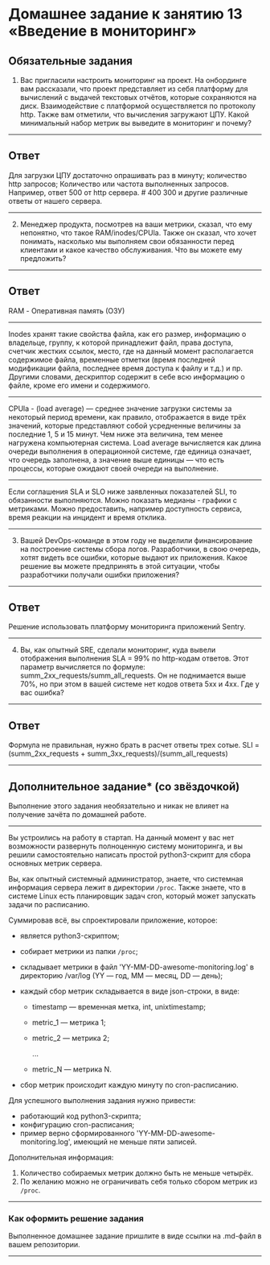 # Домашнее задание к занятию 13 «Введение в мониторинг»

## Обязательные задания

1. Вас пригласили настроить мониторинг на проект. На онбординге вам рассказали, что проект представляет из себя платформу для вычислений с выдачей текстовых отчётов, которые сохраняются на диск.
   Взаимодействие с платформой осуществляется по протоколу http. Также вам отметили, что вычисления загружают ЦПУ. Какой минимальный набор метрик вы выведите в мониторинг и почему?

---

## Ответ

Для загрузки ЦПУ достаточно опрашивать раз в минуту; количество http запросов; Количество или частота выполненных запросов.
Например, ответ 500 от http сервера. # 400 300 и другие различные ответы от нашего сервера.

---

2. Менеджер продукта, посмотрев на ваши метрики, сказал, что ему непонятно, что такое RAM/inodes/CPUla. Также он сказал, что хочет понимать, насколько мы выполняем свои обязанности перед клиентами и какое качество обслуживания. Что вы можете ему предложить?

---

## Ответ

RAM - Оперативная память (ОЗУ)

---

Inodes хранят такие свойства файла, как его размер, информацию о владельце, группу, к которой принадлежит файл, права доступа, счетчик жестких ссылок, место, где на данный момент располагается содержимое файла, временные отметки (время последней модификации файла, последнее время доступа к файлу и т.д.) и пр. Другими словами, дескриптор содержит в себе всю информацию о файле, кроме его имени и содержимого.

---

CPUla - (load average) — среднее значение загрузки системы за некоторый период времени, как правило, отображается в виде трёх значений, которые представляют собой усредненные величины за последние 1, 5 и 15 минут. Чем ниже эта величина, тем менее нагружена компьютерная система. Load average вычисляется как длина очереди выполнения в операционной системе, где единица означает, что очередь заполнена, а значение выше единицы — что есть процессы, которые ожидают своей очереди на выполнение.

---

Если соглашения SLA и SLO ниже заявленных показателей SLI, то обязанности выполняются.
Можно показать медианы - графики с метриками. Можно предоставить, например доступность сервиса, время реакции на инцидент и время отклика.

---

3. Вашей DevOps-команде в этом году не выделили финансирование на построение системы сбора логов. Разработчики, в свою очередь, хотят видеть все ошибки, которые выдают их приложения. Какое решение вы можете предпринять в этой ситуации, чтобы разработчики получали ошибки приложения?

---

## Ответ

Решение использовать платформу мониторинга приложений Sentry.

---

4. Вы, как опытный SRE, сделали мониторинг, куда вывели отображения выполнения SLA = 99% по http-кодам ответов.
   Этот параметр вычисляется по формуле: summ_2xx_requests/summ_all_requests. Он не поднимается выше 70%, но при этом в вашей системе нет кодов ответа 5xx и 4xx. Где у вас ошибка?

---

## Ответ

Формула не правильная, нужно брать в расчет ответы трех сотые. SLI = (summ_2xx_requests + summ_3xx_requests)/(summ_all_requests)

---

## Дополнительное задание\* (со звёздочкой)

Выполнение этого задания необязательно и никак не влияет на получение зачёта по домашней работе.

---

Вы устроились на работу в стартап. На данный момент у вас нет возможности развернуть полноценную систему
мониторинга, и вы решили самостоятельно написать простой python3-скрипт для сбора основных метрик сервера.

Вы, как опытный системный администратор, знаете, что системная информация сервера лежит в директории `/proc`. Также знаете, что в системе Linux есть планировщик задач cron, который может запускать задачи по расписанию.

Суммировав всё, вы спроектировали приложение, которое:

- является python3-скриптом;
- собирает метрики из папки `/proc`;
- складывает метрики в файл 'YY-MM-DD-awesome-monitoring.log' в директорию /var/log
  (YY — год, MM — месяц, DD — день);
- каждый сбор метрик складывается в виде json-строки, в виде:

  - timestamp — временная метка, int, unixtimestamp;
  - metric_1 — метрика 1;
  - metric_2 — метрика 2;

    ...

  - metric_N — метрика N.

- сбор метрик происходит каждую минуту по cron-расписанию.

Для успешного выполнения задания нужно привести:

- работающий код python3-скрипта;
- конфигурацию cron-расписания;
- пример верно сформированного 'YY-MM-DD-awesome-monitoring.log', имеющий не меньше пяти записей.

Дополнительная информация:

1. Количество собираемых метрик должно быть не меньше четырёх.
1. По желанию можно не ограничивать себя только сбором метрик из `/proc`.

---

### Как оформить решение задания

Выполненное домашнее задание пришлите в виде ссылки на .md-файл в вашем репозитории.

---
